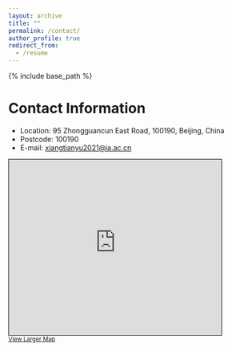 ```yaml
---
layout: archive
title: ""
permalink: /contact/
author_profile: true
redirect_from:
  - /resume
---
```


{% include base_path %}

Contact Information
======
* Location: 95 Zhongguancun East Road, 100190, Beijing, China
* Postcode: 100190
* E-mail: xiangtianyu2021@ia.ac.cn

<iframe width="425" height="350" frameborder="0" scrolling="no" marginheight="0" marginwidth="0" src="https://www.openstreetmap.org/relation/10952564" style="border: 1px solid black"></iframe><br/><small><a href="https://www.openstreetmap.org/relation/10952564">View Larger Map</a></small>

